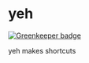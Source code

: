 # yeh

[![Greenkeeper badge](https://badges.greenkeeper.io/robhowell/yeh.svg)](https://greenkeeper.io/)

yeh makes shortcuts
